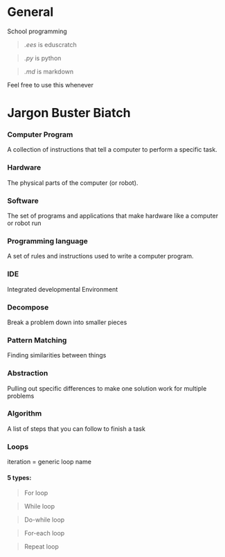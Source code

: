 # General

School programming

> _.ees_ is eduscratch

> _.py_  is  python

> _.md_ is markdown

Feel free to use this whenever

# Jargon Buster Biatch

### Computer Program

A collection of instructions that tell a computer to perform a specific task.

### Hardware

The physical parts of the computer (or robot).

### Software

The set of programs and applications that make hardware like a computer or robot run

### Programming language 

A set of rules and instructions used to write a computer program. 

### IDE

Integrated developmental Environment

### Decompose

Break a problem down into smaller pieces

### Pattern Matching

Finding similarities between things

### Abstraction
 
Pulling out specific differences to make one solution work for multiple problems

### Algorithm
 
A list of steps that you can follow to finish a task

### Loops

iteration = generic loop name 

#### 5 types:

>For loop

>While loop

>Do-while loop

>For-each loop

>Repeat loop
